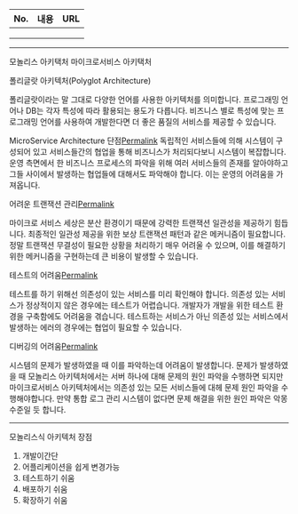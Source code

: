 | No. | 내용 | URL |
| --- | ---- | --- |
|     |      |     |
|     |      |     |
|     |      |     |

---

모놀리스 아키택처
마이크로서비스  아키택처

폴리글랏 아키텍처(Polyglot Architecture)

폴리글랏이라는 말 그대로 다양한 언어를 사용한 아키텍처를 의미합니다.
프로그래밍 언어나 DB는 각자 특성에 따라 활용되는 용도가 다릅니다. 
비즈니스 별로 특성에 맞는 프로그래밍 언어를 사용하여 개발한다면 더 좋은 품질의 서비스를 제공할 수 있습니다.


MicroService Architecture 단점[Permalink](https://junhyunny.github.io/msa/msa-pros-and-cons/#2-microservice-architecture-%EB%8B%A8%EC%A0%90 "Permalink")
독립적인 서비스들에 의해 시스템이 구성되어 있고 서비스들간의 협업을 통해 비즈니스가 처리되다보니 시스템이 복잡합니다. 
운영 측면에서 한 비즈니스 프로세스의 파악을 위해 여러 서비스들의 존재를 알아야하고 그들 사이에서 발생하는 협업들에 대해서도 파악해야 합니다. 
이는 운영의 어려움을 가져옵니다.

어려운 트랜잭션 관리[Permalink](https://junhyunny.github.io/msa/msa-pros-and-cons/#22-%EC%96%B4%EB%A0%A4%EC%9A%B4-%ED%8A%B8%EB%9E%9C%EC%9E%AD%EC%85%98-%EA%B4%80%EB%A6%AC "Permalink")

마이크로 서비스 세상은 분산 환경이기 때문에 강력한 트랜잭션 일관성을 제공하기 힘듭니다. 
최종적인 일관성 제공을 위한 보상 트랜잭션 패턴과 같은 메커니즘이 필요합니다. 
정말 트랜잭션 무결성이 필요한 상황을 처리하기 매우 어려울 수 있으며, 이를 해결하기 위한 메커니즘을 구현하는데 큰 비용이 발생할 수 있습니다.

테스트의 어려움[Permalink](https://junhyunny.github.io/msa/msa-pros-and-cons/#23-%ED%85%8C%EC%8A%A4%ED%8A%B8%EC%9D%98-%EC%96%B4%EB%A0%A4%EC%9B%80 "Permalink")

테스트를 하기 위해선 의존성이 있는 서비스를 미리 확인해야 합니다. 
의존성 있는 서비스가 정상적이지 않은 경우에는 테스트가 어렵습니다. 
개발자가 개발을 위한 테스트 환경을 구축함에도 어려움을 겪습니다. 
테스트하는 서비스가 아닌 의존성 있는 서비스에서 발생하는 에러의 경우에는 협업이 필요할 수 있습니다.

디버깅의 어려움[Permalink](https://junhyunny.github.io/msa/msa-pros-and-cons/#24-%EB%94%94%EB%B2%84%EA%B9%85%EC%9D%98-%EC%96%B4%EB%A0%A4%EC%9B%80 "Permalink")

시스템의 문제가 발생하였을 때 이를 파악하는데 어려움이 발생합니다. 
문제가 발생하였을 때 모놀리스 아키텍처에서는 서버 하나에 대해 문제의 원인 파악을 수행하면 되지만 마이크로서비스 아키텍처에서는 의존성 있는 모든 서비스들에 대헤 문제 원인 파악을 수행해야합니다. 
만약 통합 로그 관리 시스템이 없다면 문제 해결을 위한 원인 파악은 악몽 수준일 듯 합니다.

---

모놀리스식 아키텍처 장점

1. 개발이간단
2. 어플리케이션을 쉽게 변경가능
3. 테스트하기 쉬움
4. 배포하기 쉬움
5. 확장하기 쉬움